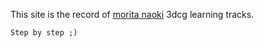 This site is the record of [morita naoki](https://moritanaoki.org) 3dcg learning tracks.

```
Step by step ;)
```
